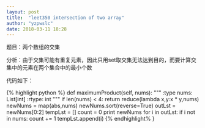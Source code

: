 ```yaml
---
layout: post
title:  "leet350 intersection of two array"
author: "yzpwslc"
date: 2018-03-11 18:28
---
```


<p>题目：两个数组的交集</p>
<p>分析：由于交集可能有重复元素，因此只用set取交集无法达到目的，而要计算交集中的元素在两个集合中的最小个数</p>
<p>代码如下：</p>
{% highlight python %}
    def maximumProduct(self, nums):
        """
        :type nums: List[int]
        :rtype: int
        """
        if len(nums) < 4:
            return reduce(lambda x,y:x * y,nums)
        newNums = map(abs,nums)
        newNums.sort(reverse=True)
        outLst = newNums[0:2]
        tempLst = []
        count = 0
        print newNums
        for i in outLst:
            if i not in nums:
                count += 1
                tempLst.append(i)
{% endhighlight% }
